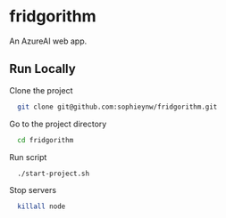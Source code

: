 # fridgorithm

An AzureAI web app.

## Run Locally

Clone the project

```bash
  git clone git@github.com:sophieynw/fridgorithm.git
```

Go to the project directory

```bash
  cd fridgorithm
```

Run script

```bash
  ./start-project.sh
```

Stop servers

```bash
  killall node
```
